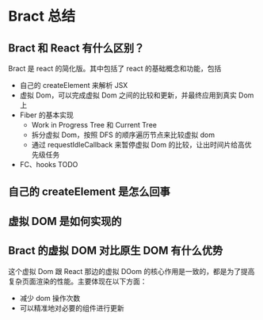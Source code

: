 # Bract 总结

## Bract 和 React 有什么区别？
Bract 是 react 的简化版。其中包括了 react 的基础概念和功能，包括
- 自己的 createElement 来解析 JSX
- 虚拟 Dom，可以完成虚拟 Dom 之间的比较和更新，并最终应用到真实 Dom 上
- Fiber 的基本实现
  - Work in Progress Tree 和 Current Tree
  - 拆分虚拟 Dom，按照 DFS 的顺序遍历节点来比较虚拟 dom
  - 通过 requestIdleCallback 来暂停虚拟 Dom 的比较，让出时间片给高优先级任务
- FC、hooks TODO

## 自己的 createElement 是怎么回事



## 虚拟 DOM 是如何实现的


## Bract 的虚拟 DOM 对比原生 DOM 有什么优势
这个虚拟 Dom 跟 React 那边的虚拟 DOom 的核心作用是一致的，都是为了提高复杂页面渲染的性能。主要体现在以下方面：
- 减少 dom 操作次数
- 可以精准地对必要的组件进行更新
